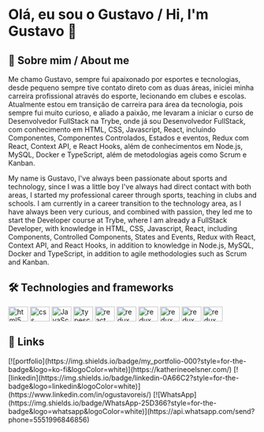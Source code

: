 
# Olá, eu sou o Gustavo / Hi, I'm Gustavo 👋


## 🚀 Sobre mim / About me
Me chamo Gustavo, sempre fui apaixonado por esportes e tecnologias, desde pequeno sempre tive contato direto com as duas áreas, iniciei minha carreira profissional através do esporte, lecionando em clubes e escolas. Atualmente estou em transição de carreira para área da tecnologia, pois sempre fui muito curioso, e aliado a paixão, me levaram a iniciar o curso de Desenvolvedor FullStack na Trybe, onde já sou Desenvolvedor FullStack, com conhecimento em HTML, CSS, Javascript, React, incluindo Componentes, Componentes Controlados, Estados e eventos, Redux com React, Context API, e React Hooks, além de conhecimentos em Node.js, MySQL, Docker e TypeScript, além de metodologias ageis como Scrum e Kanban.

My name is Gustavo, I've always been passionate about sports and technology, since I was a little boy I've always had direct contact with both areas, I started my professional career through sports, teaching in clubs and schools. I am currently in a career transition to the technology area, as I have always been very curious, and combined with passion, they led me to start the Developer course at Trybe, where I am already a FullStack Developer, with knowledge in HTML, CSS, Javascript, React, including Components, Controlled Components, States and Events, Redux with React, Context API, and React Hooks, in addition to knowledge in Node.js, MySQL, Docker and TypeScript, in addition to agile methodologies such as Scrum and Kanban.


## 🛠 Technologies and frameworks
<div>
<img align="center" alt="html5" height="30" width="40" src="https://cdn.jsdelivr.net/gh/devicons/devicon/icons/html5/html5-original.svg" />
<img align="center" alt="css" height="30" width="40" src="https://cdn.jsdelivr.net/gh/devicons/devicon/icons/css3/css3-original.svg" />
<img align="center" alt="JavaScript" height="30" width="40" src="https://cdn.jsdelivr.net/gh/devicons/devicon/icons/javascript/javascript-original.svg" />
<img align="center" alt="typescript" height="30" width="40" src="https://cdn.jsdelivr.net/gh/devicons/devicon/icons/typescript/typescript-original.svg" />
<img align="center" alt="react" height="30" width="40" src="https://cdn.jsdelivr.net/gh/devicons/devicon/icons/react/react-original-wordmark.svg" />
<img align="center" alt="redux" height="30" width="40" src="https://cdn.jsdelivr.net/gh/devicons/devicon/icons/redux/redux-original.svg" />
<img align="center" alt="redux" height="30" width="40"  src="https://cdn.jsdelivr.net/gh/devicons/devicon/icons/jest/jest-plain.svg" />
<img align="center" alt="redux" height="30" width="40"  src="https://cdn.jsdelivr.net/gh/devicons/devicon/icons/nodejs/nodejs-original-wordmark.svg" />
<img align="center" alt="redux" height="30" width="40"  src="https://cdn.jsdelivr.net/gh/devicons/devicon/icons/mysql/mysql-original-wordmark.svg" />
<img align="center" alt="redux" height="30" width="40"  src="https://cdn.jsdelivr.net/gh/devicons/devicon/icons/docker/docker-original-wordmark.svg" />
</div>


## 🔗 Links
<div>
[![portfolio](https://img.shields.io/badge/my_portfolio-000?style=for-the-badge&logo=ko-fi&logoColor=white)](https://katherineoelsner.com/)
[![linkedin](https://img.shields.io/badge/linkedin-0A66C2?style=for-the-badge&logo=linkedin&logoColor=white)](https://www.linkedin.com/in/ogustavoreis/)
[![WhatsApp](https://img.shields.io/badge/WhatsApp-25D366?style=for-the-badge&logo=whatsapp&logoColor=white)](https://api.whatsapp.com/send?phone=5551996846856)
</div>

